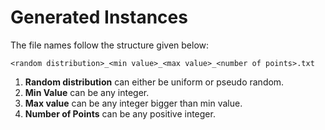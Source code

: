 # Generated Instances


The file names follow the structure given below:

```
<random distribution>_<min value>_<max value>_<number of points>.txt
```

1. **Random distribution** can either be uniform or pseudo random.
2. **Min Value** can be any integer.
3. **Max value** can be any integer bigger than min value.
4. **Number of Points** can be any positive integer.